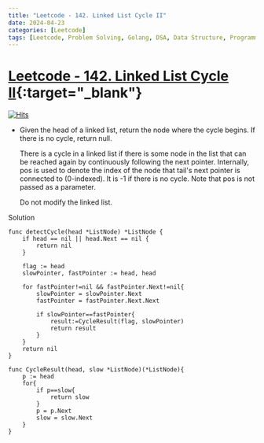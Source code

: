 ```yaml
---
title: "Leetcode - 142. Linked List Cycle II"
date: 2024-04-23
categories: [Leetcode]
tags: [Leetcode, Problem Solving, Golang, DSA, Data Structure, Programming, Algorithm, Hash Table, Linked List, Two Pointers]
---
```



# [Leetcode - 142. Linked List Cycle II](https://leetcode.com/problems/linked-list-cycle-ii/description/){:target="_blank"}
[![Hits](https://hits.sh/mokhlesurr031.github.io/posts/leetcode-linked-list-cycle-ii.svg)](https://hits.sh/mokhlesurr031.github.io/posts/leetcode-linked-list-cycle-ii/)


- Given the head of a linked list, return the node where the cycle begins. If there is no cycle, return null.

  There is a cycle in a linked list if there is some node in the list that can be reached again by continuously following the next pointer. Internally, pos is used to denote the index of the node that tail's next pointer is connected to (0-indexed). It is -1 if there is no cycle. Note that pos is not passed as a parameter.

  Do not modify the linked list.


Solution

```
func detectCycle(head *ListNode) *ListNode {
    if head == nil || head.Next == nil {
        return nil
    }

    flag := head
    slowPointer, fastPointer := head, head

    for fastPointer!=nil && fastPointer.Next!=nil{
        slowPointer = slowPointer.Next
        fastPointer = fastPointer.Next.Next

        if slowPointer==fastPointer{
            result:=CycleResult(flag, slowPointer)
            return result
        }
    }
    return nil
}

func CycleResult(head, slow *ListNode)(*ListNode){
    p := head
    for{
        if p==slow{
            return slow
        }
        p = p.Next
        slow = slow.Next
    }
}
```
